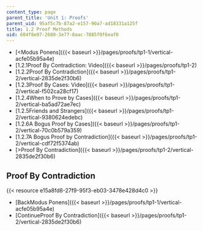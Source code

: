 ```yaml
---
content_type: page
parent_title: 'Unit 1: Proofs'
parent_uid: 95af5c7b-87a2-e157-90a7-ad18331a125f
title: 1.2 Proof Methods
uid: 604f8e07-2680-3e77-8aac-7885f0f6eaf0
---
```


*   [<Modus Ponens]({{< baseurl >}}/pages/proofs/tp1-1/vertical-acfe05b95a4e)
*   [1.2.1Proof By Contradiction: Video]({{< baseurl >}}/pages/proofs/tp1-2)
*   [1.2.2Proof By Contradiction]({{< baseurl >}}/pages/proofs/tp1-2/vertical-2835de2f30b6)
*   [1.2.3Proof By Cases: Video]({{< baseurl >}}/pages/proofs/tp1-2/vertical-f502ca28cf17)
*   [1.2.4When to Prove by Cases]({{< baseurl >}}/pages/proofs/tp1-2/vertical-ba5ad72ae7ec)
*   [1.2.5Friends and Strangers]({{< baseurl >}}/pages/proofs/tp1-2/vertical-9380624edebc)
*   [1.2.6A Bogus Proof by Cases]({{< baseurl >}}/pages/proofs/tp1-2/vertical-70c0b579a359)
*   [1.2.7A Bogus Proof by Contradiction]({{< baseurl >}}/pages/proofs/tp1-2/vertical-cdf72f5374ab)
*   [\>Proof By Contradiction]({{< baseurl >}}/pages/proofs/tp1-2/vertical-2835de2f30b6)

Proof By Contradiction
----------------------

{{< resource e15a8fd8-27f9-95f3-eb03-3478e428d4c0 >}}

*   [BackModus Ponens]({{< baseurl >}}/pages/proofs/tp1-1/vertical-acfe05b95a4e)
*   [ContinueProof By Contradiction]({{< baseurl >}}/pages/proofs/tp1-2/vertical-2835de2f30b6)